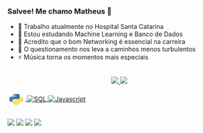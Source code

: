 ### Salvee! Me chamo Matheus 👋

- 🔭 Trabalho atualmente no Hospital Santa Catarina
- 🌱 Estou estudando Machine Learning e Banco de Dados
- 👯 Acredito que o bom Networking é essencial na carreira
- 🤔 O questionamento nos leva a caminhos menos turbulentos 
- ⚡ Música torna os momentos mais especiais

##

<div align="center">
  <a href="https://github.com/MatheusPiske">
  <img height="180em" src="https://github-readme-stats.vercel.app/api?username=MatheusPiske&theme=blue-green"/>
  <img height="180em" src="https://github-readme-stats.vercel.app/api/top-langs/?username=MatheusPiske&theme=blue-green"/>
</div>

<div style="display: inline_block"><br>
  <img align="center" alt="Python" height="30" width="40" src="https://raw.githubusercontent.com/devicons/devicon/master/icons/python/python-original.svg">
  <img align="center" alt="SQL" height="30" width="40" src="https://cdn.jsdelivr.net/gh/devicons/devicon/icons/mysql/mysql-original.svg" />
  <img align="center" alt="Javascript" height="30" width="40" src="https://cdn.jsdelivr.net/gh/devicons/devicon/icons/javascript/javascript-original.svg" />
  <img align="right" alt="" height="150" style="border-radius:50px;" src="https://cdn.discordapp.com/attachments/871905720390545500/892550951301427251/Webp.net-gifmaker_1.gif"></div>
    
 ##
 
<div> 
 <a href="https://discord.com/" target="_blank"><img src="https://img.shields.io/badge/Discord-7289DA?style=for-the-badge&logo=discord&logoColor=white" target="_blank"></a> 
  <a href = "matheus.piske14b@gmail.com"><img src="https://img.shields.io/badge/-Gmail-%23333?style=for-the-badge&logo=gmail&logoColor=white" target="_blank"></a>
  <a href="https://steamcommunity.com/profiles/76561199167536749/" target="_blank"><img src="https://img.shields.io/badge/Steam-000000?style=for-the-badge&logo=steam&logoColor=white" target="_blank"></a>
  <a href="https://open.spotify.com/user/fd602h7uuuknwzsllqmktszox" target="_blank"><img src="https://img.shields.io/badge/Spotify-1ED760?&style=for-the-badge&logo=spotify&logoColor=white" target="_blank"></a></div>
